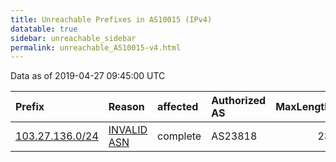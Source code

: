 ```yaml
---
title: Unreachable Prefixes in AS10015 (IPv4)
datatable: true
sidebar: unreachable_sidebar
permalink: unreachable_AS10015-v4.html
---
```


Data as of 2019-04-27 09:45:00 UTC


<div class="datatable-begin"></div>

| Prefix                                                   | Reason                                                                                                 | affected   | Authorized AS   |   MaxLength | Anchor                                       |   unreachable /24s |
|:---------------------------------------------------------|:-------------------------------------------------------------------------------------------------------|:-----------|:----------------|------------:|:---------------------------------------------|-------------------:|
| [103.27.136.0/24](https://stat.ripe.net/103.27.136.0/24) | [INVALID ASN](https://rpki-validator.ripe.net/announcement-preview?asn=AS10015&prefix=103.27.136.0/24) | complete   | AS23818         |          23 | [APNIC](unreachable_APNIC_RPKI_Root-v4.html) |                  1 |

<div class="datatable-end"></div>
